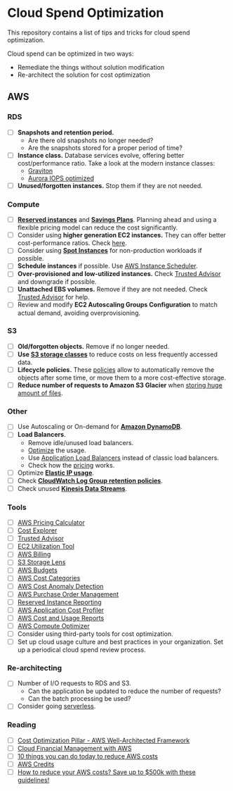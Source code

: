 # Cloud Spend Optimization
This repository contains a list of tips and tricks for cloud spend optimization.

Cloud spend can be optimized in two ways:

- Remediate the things without solution modification
- Re-architect the solution for cost optimization

## AWS

### RDS
- [ ] **Snapshots and retention period.**
  - Are there old snapshots no longer needed?
  - Are the snapshots stored for a proper period of time?
- [ ] **Instance class.** Database services evolve, offering better cost/performance ratio. Take a look at the modern instance classes:
  - [Graviton](https://aws.amazon.com/blogs/aws/new-amazon-rds-on-graviton2-processors/)
  - [Aurora IOPS optimized](https://aws.amazon.com/about-aws/whats-new/2023/05/amazon-aurora-i-o-optimized/)
- [ ] **Unused/forgotten instances.** Stop them if they are not needed.

### Compute
- [ ] [**Reserved instances**](https://aws.amazon.com/ec2/pricing/reserved-instances/) and [**Savings Plans**](https://aws.amazon.com/savingsplans/). Planning ahead and using a flexible pricing model can reduce the cost significantly. 
- [ ] Consider using **higher generation EC2 instances.** They can offer better cost-performance ratios. Check [here](https://instances.vantage.sh/).
- [ ] Consider using [**Spot Instances**](https://aws.amazon.com/ec2/spot) for non-production workloads if possible.
- [ ] **Schedule instances** if possible. Use [AWS Instance Scheduler](https://aws.amazon.com/solutions/implementations/instance-scheduler-on-aws/).
- [ ] **Over-provisioned and low-utilized instances.** Check [Trusted Advisor](https://docs.aws.amazon.com/awssupport/latest/user/cost-optimization-checks.html#low-utilization-amazon-ec2-instances) and downgrade if possible.
- [ ] **Unattached EBS volumes.** Remove if they are not needed. Check [Trusted Advisor](https://docs.aws.amazon.com/awssupport/latest/user/cost-optimization-checks.html#underutilized-amazon-ebs-volumes) for help.
- [ ] Review and modify **EC2 Autoscaling Groups Configuration** to match actual demand, avoiding overprovisioning.

### S3
- [ ] **Old/forgotten objects.** Remove if no longer needed.
- [ ] **Use [S3 storage classes](https://aws.amazon.com/s3/storage-classes/)** to reduce costs on less frequently accessed data.
- [ ] **Lifecycle policies.** These [policies](https://docs.aws.amazon.com/AmazonS3/latest/userguide/object-lifecycle-mgmt.html) allow to automatically remove the objects after some time, or move them to a more cost-effective storage.
- [ ] **Reduce number of requests to Amazon S3 Glacier** when [storing huge amount of files](https://aws.amazon.com/blogs/storage/compressing-and-archiving-logs-to-the-amazon-s3-glacier-storage-classes/).

### Other
- [ ] Use Autoscaling or On-demand for [**Amazon DynamoDB**](https://docs.aws.amazon.com/amazondynamodb/latest/developerguide/bp-cost-optimization.html).
- [ ] **Load Balancers**.
  - Remove idle/unused load balancers.
  - [Optimize](https://aws.amazon.com/blogs/networking-and-content-delivery/elb-maximizing-benefits-and-keeping-costs-low/) the usage.
  - Use [Application Load Balancers](https://medium.com/cognitoiq/how-cognitoiq-are-using-application-load-balancers-to-cut-elastic-load-balancing-cost-by-90-78d4e980624b) instead of classic load balancers.
  - Check how the [pricing](https://aws.amazon.com/elasticloadbalancing/pricing/) works.
- [ ] Optimize [**Elastic IP usage**](https://www.finout.io/blog/how-to-avoid-elastic-ip-cost-issues).
- [ ] Check [**CloudWatch Log Group retention policies**](https://docs.aws.amazon.com/AmazonCloudWatch/latest/logs/WhatIsCloudWatchLogs.html).
- [ ] Check unused [**Kinesis Data Streams**](https://aws.amazon.com/kinesis/data-streams/pricing/).

### Tools
- [ ] [AWS Pricing Calculator](https://calculator.aws/#/)
- [ ] [Cost Explorer](https://aws.amazon.com/blogs/aws-cloud-financial-management/getting-started-with-aws-cost-explorer-part-1/)
- [ ] [Trusted Advisor](https://aws.amazon.com/premiumsupport/technology/trusted-advisor/) 
- [ ] [EC2 Utilization Tool](https://docs.aws.amazon.com/AWSEC2/latest/UserGuide/monitoring_ec2.html)
- [ ] [AWS Billing](https://aws.amazon.com/aws-cost-management/aws-billing/)
- [ ] [S3 Storage Lens](https://aws.amazon.com/blogs/aws/s3-storage-lens/)
- [ ] [AWS Budgets](https://aws.amazon.com/aws-cost-management/aws-budgets/)
- [ ] [AWS Cost Categories](https://aws.amazon.com/aws-cost-management/aws-cost-categories/)
- [ ] [AWS Cost Anomaly Detection](https://aws.amazon.com/aws-cost-management/aws-cost-anomaly-detection/)
- [ ] [AWS Purchase Order Management](https://aws.amazon.com/aws-cost-management/aws-purchase-order-management/)
- [ ] [Reserved Instance Reporting](https://aws.amazon.com/aws-cost-management/reserved-instance-reporting/)
- [ ] [AWS Application Cost Profiler](https://aws.amazon.com/aws-cost-management/aws-application-cost-profiler/)
- [ ] [AWS Cost and Usage Reports](https://aws.amazon.com/aws-cost-management/aws-cost-and-usage-reporting/)
- [ ] [AWS Compute Optimizer](https://aws.amazon.com/compute-optimizer/)
- [ ] Consider using third-party tools for cost optimization.
- [ ] Set up cloud usage culture and best practices in your organization. Set up a periodical cloud spend review process. 

### Re-architecting
- [ ] Number of I/O requests to RDS and S3.
  - Can the application be updated to reduce the number of requests?
  - Can the batch processing be used?
- [ ] Consider going [serverless](https://aws.amazon.com/serverless/).

### Reading
- [ ] [Cost Optimization Pillar - AWS Well-Architected Framework](https://docs.aws.amazon.com/wellarchitected/latest/cost-optimization-pillar/welcome.html)
- [ ] [Cloud Financial Management with AWS](https://aws.amazon.com/aws-cost-management/)
- [ ] [10 things you can do today to reduce AWS costs](https://aws.amazon.com/blogs/compute/10-things-you-can-do-today-to-reduce-aws-costs/)
- [ ] [AWS Credits](https://aws.amazon.com/free/offers/)
- [ ] [How to reduce your AWS costs? Save up to $500k with these guidelines!](https://george-51059.medium.com/reduce-aws-costs-74ef79f4f348)
